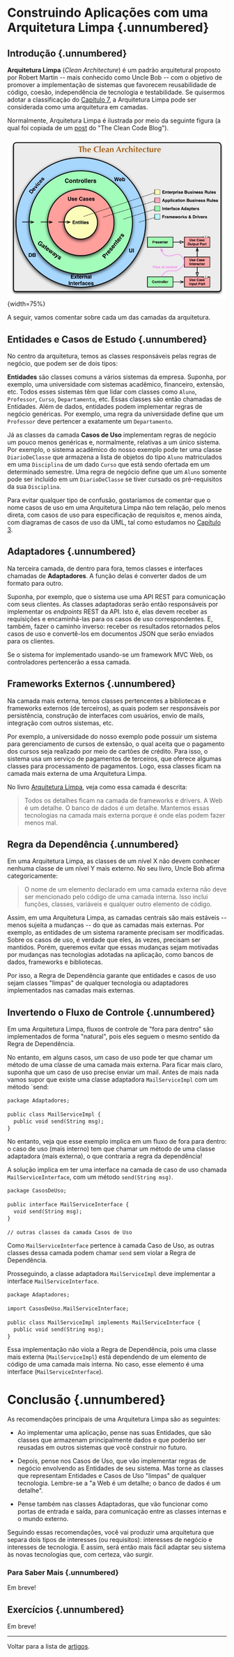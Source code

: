 # Construindo Aplicações com uma Arquitetura Limpa {.unnumbered}

## Introdução {.unnumbered}

**Arquitetura Limpa** (*Clean Architecture*) é um padrão arquitetural proposto
por Robert Martin -- mais conhecido como Uncle Bob -- com o objetivo de 
promover a implementação de sistemas que favorecem reusabilidade de código,
coesão, independência de tecnologia e testabilidade. Se quisermos adotar a 
classificação do [Capítulo 7](https://engsoftmoderna.info/cap7.html), 
a Arquitetura Limpa pode ser considerada como uma arquitetura em camadas.

Normalmente, Arquitetura Limpa é ilustrada por meio da seguinte figura
(a qual foi copiada de um [post](https://blog.cleancoder.com/uncle-bob/2012/08/13/the-clean-architecture.html) do "The Clean Code Blog").

![Camadas de uma Arquitetura Limpa](./figs/arquitetura-limpa.png){width=75%}

A seguir, vamos comentar sobre cada um das camadas da arquitetura.

## Entidades e Casos de Estudo {.unnumbered}

No centro da arquitetura, temos as classes responsáveis pelas regras de negócio, 
que podem ser de dois tipos:

**Entidades** são classes comuns a vários sistemas da empresa. Suponha, por
exemplo, uma universidade com sistemas acadêmico, financeiro, extensão, etc.
Todos esses sistemas têm que lidar com classes como `Aluno`, `Professor`, `Curso`,
`Departamento`, etc. Essas classes são então chamadas de Entidades. Além de dados, entidades
podem implementar regras de negócio genéricas. Por exemplo, uma regra da universidade
define que um `Professor` deve pertencer a exatamente um `Departamento`.

Já as classes da camada **Casos de Uso** implementam regras de negócio um
pouco menos genéricas e, normalmente, relativas a um único sistema. 
Por exemplo, o sistema acadêmico do nosso exemplo 
pode ter uma classe  `DiarioDeClasse` que armazena a lista de objetos 
do tipo `Aluno` matriculados em 
uma `Disciplina` de um dado `Curso` que está sendo ofertada em um determinado 
semestre. Uma regra de negócio define que um `Aluno` 
somente pode ser incluído em um `DiarioDeClasse` se tiver cursado os 
pré-requisitos da sua `Disciplina`. 

Para evitar qualquer tipo de confusão, gostaríamos de comentar que 
o nome casos de uso em uma Arquitetura Limpa não tem relação,
pelo menos direta, com casos de uso para especificação de requisitos 
e, menos ainda, com diagramas de casos de uso da UML, tal como 
estudamos no [Capítulo 3](https://engsoftmoderna.info/cap3.html).
 
## Adaptadores {.unnumbered}

Na terceira camada, de dentro para fora, temos classes e interfaces
chamadas de **Adaptadores**. A função delas é converter dados de um 
formato para outro.

Suponha, por exemplo, que o sistema use uma API REST para comunicação
com seus clientes. As classes adaptadoras serão então 
responsáveis por implementar os *endpoints* REST da API. Isto é, elas
devem receber as requisições e encaminhá-las para os casos de uso 
correspondentes. E, também, fazer o caminho inverso: receber os resultados 
retornados pelos casos de uso e convertê-los em documentos JSON 
que serão enviados para os clientes.

Se o sistema for implementado usando-se um framework MVC Web, os 
controladores pertencerão a essa camada.

## Frameworks Externos {.unnumbered}

Na camada mais externa, temos classes pertencentes a bibliotecas e frameworks 
externos (de terceiros), as quais podem ser responsáveis por persistência, 
construção de interfaces com usuários, envio de mails, integração com 
outros sistemas, etc.

Por exemplo, a universidade do nosso exemplo pode possuir 
um sistema para gerenciamento de cursos de extensão, o qual aceita 
que o pagamento dos cursos seja realizado por meio de cartões de crédito. 
Para isso, o sistema usa um serviço de pagamentos de terceiros, que oferece 
algumas classes para processamento de pagamentos. Logo, essa classes
ficam na camada mais externa de uma Arquitetura Limpa.

No livro [Arquitetura Limpa](https://dl.acm.org/doi/book/10.5555/3175742), 
veja como essa camada é descrita:

> Todos os detalhes ficam na camada de frameworks e drivers.
> A Web é um detalhe. O banco de dados é um detalhe. Mantemos
> essas tecnologias na camada mais externa porque é onde elas
> podem fazer menos mal.


## Regra da Dependência {.unnumbered}

Em uma Arquitetura Limpa, as classes de um nível X não devem conhecer nenhuma 
classe de um nível Y mais externo. No seu livro, Uncle Bob afirma categoricamente:

> O nome de um elemento declarado em uma camada externa não deve ser 
> mencionado pelo código de uma camada interna. Isso inclui funções, classes, 
> variáveis e qualquer outro elemento de código.

Assim, em uma Arquitetura Limpa, as camadas centrais são mais estáveis -- menos
sujeita a mudanças -- do que as camadas mais externas. Por exemplo, as
entidades de um sistema raramente precisam ser modificadas. 
Sobre os casos de uso, é verdade que eles, às vezes, precisam ser mantidos.
Porém, queremos evitar que essas mudanças sejam motivadas por mudanças 
nas tecnologias adotadas na aplicação, como bancos de dados, frameworks 
e bibliotecas. 

Por isso, a Regra de Dependência garante que entidades e casos de uso
sejam classes "limpas" de qualquer tecnologia ou adaptadores implementados
nas camadas mais externas.

## Invertendo o Fluxo de Controle {.unnumbered}

Em uma Arquitetura Limpa, fluxos de controle de "fora para dentro" são 
implementados de forma "natural", pois eles seguem o mesmo sentido 
da Regra de Dependência.

No entanto, em alguns casos, um caso de uso pode ter que chamar um método 
de uma classe de uma camada mais externa. Para ficar mais claro, suponha 
que um caso de uso precise enviar um mail. Antes de mais nada vamos supor 
que existe uma classe adaptadora `MailServiceImpl` com um método `send:

```
package Adaptadores;

public class MailServiceImpl {
  public void send(String msg);
}
```

No entanto, veja que esse exemplo implica em um fluxo de fora para dentro: 
o caso de uso (mais interno) tem que chamar um método de uma classe 
adaptadora (mais externa), o que contraria a regra da dependência!

A solução implica em ter uma interface na camada de caso de uso chamada
`MailServiceInterface`, com um método `send(String msg)`. 

```
package CasosDeUso;

public interface MailServiceInterface {
  void send(String msg);
}

// outras classes da camada Casos de Uso
```


Como `MailServiceInterface` pertence à camada Caso de Uso, as outras classes dessa camada 
podem chamar `send` sem violar a Regra de Dependência.

Prosseguindo, a classe adaptadora `MailServiceImpl` deve implementar
a interface `MailServiceInterface`. 

```
package Adaptadores;

import CasosDeUso.MailServiceInterface;

public class MailServiceImpl implements MailServiceInterface {
  public void send(String msg);
}
```

Essa implementação não viola a Regra de Dependência, pois uma classe mais 
externa (`MailServiceImpl`) está dependendo de um elemento de código de 
uma camada mais interna. No caso, esse elemento é uma interface 
(`MailServiceInterface`).

# Conclusão {.unnumbered}

As recomendações principais de uma Arquitetura Limpa são as seguintes:

* Ao implementar uma aplicação, pense nas suas Entidades, que são classes
que armazenam principalmente dados e que poderão ser reusadas em
outros sistemas que você construir no futuro.

* Depois, pense nos Casos de Uso, que vão implementar regras de negócio envolvendo
as Entidades de seu sistema. Mas torne as classes que representam Entidades
e Casos de Uso "limpas" de qualquer tecnologia. Lembre-se a "a Web é um detalhe;
o banco de dados é um detalhe".

* Pense também nas classes Adaptadoras, que vão funcionar como portas de entrada
e saída, para comunicação entre as classes internas e o mundo externo.

Seguindo essas recomendações, você vai produzir uma arquitetura que separa
dois tipos de interesses (ou requisitos): interesses de negócio
e interesses de tecnologia. E assim, será então mais fácil adaptar seu sistema
às novas tecnologias que, com certeza, vão surgir.

### Para Saber Mais {.unnumbered}

Em breve!

## Exercícios {.unnumbered}

Em breve!


* * * 

Voltar para a lista de [artigos](./artigos.html).
